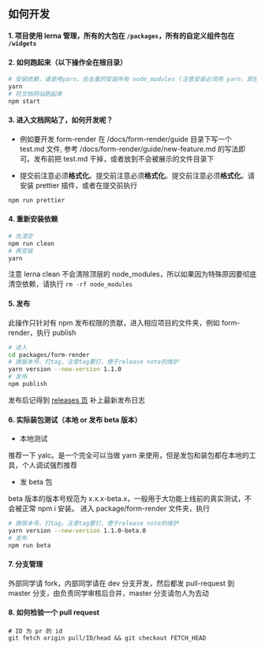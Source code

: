 ## 如何开发

#### 1. 项目使用 lerna 管理，所有的大包在 `/packages`，所有的自定义组件包在 `/widgets`

#### 2. 如何跑起来（以下操作全在根目录）

```sh
# 安装依赖，请使用yarn，会去重的安装所有 node_modules (注意安装必须用 yarn，其他命令无所谓)
yarn
# 将文档网站跑起来
npm start
```

#### 3. 进入文档网站了，如何开发呢？

- 例如要开发 form-render 在 /docs/form-render/guide 目录下写一个 test.md 文件, 参考 /docs/form-render/guide/new-feature.md 的写法即可。发布前把
  test.md 干掉，或者放到不会被展示的文件目录下

- 提交前注意必须**格式化**。提交前注意必须**格式化**。提交前注意必须**格式化**。请安装 prettier 插件，或者在提交前执行

```sh
npm run prettier
```

#### 4. 重新安装依赖

```sh
# 先清空
npm run clean
# 再安装
yarn
```

注意 lerna clean 不会清除顶层的 node_modules，所以如果因为特殊原因要彻底清空依赖，请执行 `rm -rf node_modules`

#### 5. 发布

此操作只针对有 npm 发布权限的贡献，进入相应项目的文件夹，例如 form-render，执行 publish

```sh
# 进入
cd packages/form-render
# 换版本号、打tag。注意tag要打，便于release note的维护
yarn version --new-version 1.1.0
# 发布
npm publish
```

发布后记得到 [releases 页](https://github.com/alibaba/x-render/releases/) 补上最新发布日志

#### 6. 实际装包测试（本地 or 发布 beta 版本）

- 本地测试

推荐一下 yalc。是一个完全可以当做 yarn 来使用，但是发包和装包都在本地的工具，个人调试强烈推荐

- 发 beta 包

beta 版本的版本号规范为 x.x.x-beta.x，一般用于大功能上线前的真实测试，不会被正常 npm i 安装。
进入 package/form-render 文件夹，执行

```sh
# 换版本号、打tag。注意tag要打，便于release note的维护
yarn version --new-version 1.1.0-beta.0
# 发布
npm run beta
```

#### 7. 分支管理

外部同学请 fork，内部同学请在 dev 分支开发，然后都发 pull-request 到 master 分支，由负责同学审核后合并，master 分支请勿人为去动

#### 8. 如何检验一个 pull request

```
# ID 为 pr 的 id
git fetch origin pull/ID/head && git checkout FETCH_HEAD
```

